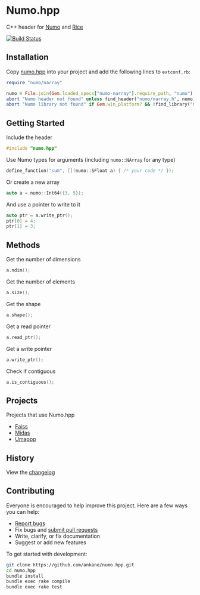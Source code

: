 # Numo.hpp

C++ header for [Numo](https://github.com/ruby-numo/numo-narray) and [Rice](https://github.com/jasonroelofs/rice)

[![Build Status](https://github.com/ankane/numo.hpp/workflows/build/badge.svg?branch=master)](https://github.com/ankane/numo.hpp/actions)

## Installation

Copy [numo.hpp](https://raw.githubusercontent.com/ankane/numo.hpp/v0.1.1/include/numo.hpp) into your project and add the following lines to `extconf.rb`:

```ruby
require "numo/narray"

numo = File.join(Gem.loaded_specs["numo-narray"].require_path, "numo")
abort "Numo header not found" unless find_header("numo/narray.h", numo)
abort "Numo library not found" if Gem.win_platform? && !find_library("narray", nil, numo)
```

## Getting Started

Include the header

```cpp
#include "numo.hpp"
```

Use Numo types for arguments (including `numo::NArray` for any type)

```cpp
define_function("sum", [](numo::SFloat a) { /* your code */ });
```

Or create a new array

```cpp
auto a = numo::Int64({3, 5});
```

And use a pointer to write to it

```cpp
auto ptr = a.write_ptr();
ptr[0] = 4;
ptr[1] = 3;
```

## Methods

Get the number of dimensions

```cpp
a.ndim();
```

Get the number of elements

```cpp
a.size();
```

Get the shape

```cpp
a.shape();
```

Get a read pointer

```cpp
a.read_ptr();
```

Get a write pointer

```cpp
a.write_ptr();
```

Check if contiguous

```cpp
a.is_contiguous();
```

## Projects

Projects that use Numo.hpp

- [Faiss](https://github.com/ankane/faiss)
- [Midas](https://github.com/ankane/midas)
- [Umappp](https://github.com/kojix2/ruby-umappp)

## History

View the [changelog](https://github.com/ankane/numo.hpp/blob/master/CHANGELOG.md)

## Contributing

Everyone is encouraged to help improve this project. Here are a few ways you can help:

- [Report bugs](https://github.com/ankane/numo.hpp/issues)
- Fix bugs and [submit pull requests](https://github.com/ankane/numo.hpp/pulls)
- Write, clarify, or fix documentation
- Suggest or add new features

To get started with development:

```sh
git clone https://github.com/ankane/numo.hpp.git
cd numo.hpp
bundle install
bundle exec rake compile
bundle exec rake test
```
